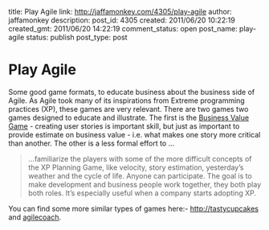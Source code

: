 title: Play Agile
link: http://jaffamonkey.com/4305/play-agile
author: jaffamonkey
description: 
post_id: 4305
created: 2011/06/20 10:22:19
created_gmt: 2011/06/20 14:22:19
comment_status: open
post_name: play-agile
status: publish
post_type: post

# Play Agile

Some good game formats, to educate business about the business side of Agile. As Agile took many of its inspirations from Extreme programming practices (XP), these games are very relevant. There are two games two games designed to educate and illustrate. The first is the [Business Value Game](http://www.agilebelgium.org/businessvaluegame/) \- creating user stories is important skill, but just as important to provide estimate on business value - i.e. what makes one story more critical than another. The other is a less formal effort to ... 

> ...familiarize the players with some of the more difficult concepts of the XP Planning Game, like velocity, story estimation, yesterday’s weather and the cycle of life. Anyone can participate. The goal is to make development and business people work together, they both play both roles. It’s especially useful when a company starts adopting XP.

You can find some more similar types of games here:- [http://tastycupcakes](http://tastycupcakes.org) and [agilecoach](http://www.agilecoach.net).